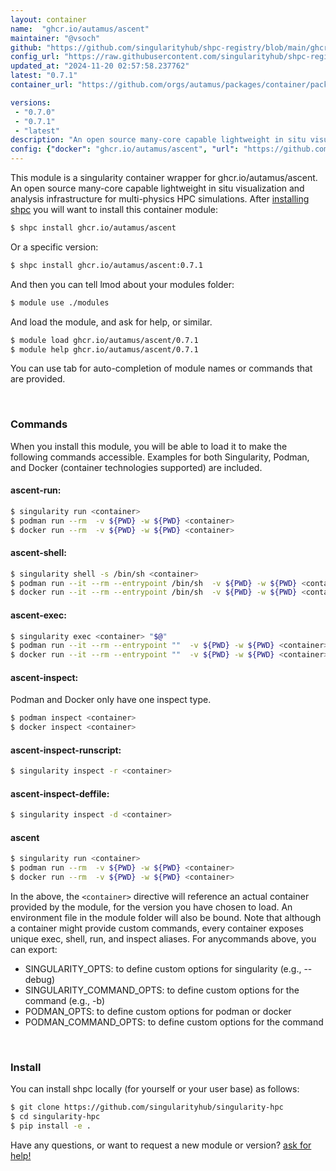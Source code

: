 ```yaml
---
layout: container
name:  "ghcr.io/autamus/ascent"
maintainer: "@vsoch"
github: "https://github.com/singularityhub/shpc-registry/blob/main/ghcr.io/autamus/ascent/container.yaml"
config_url: "https://raw.githubusercontent.com/singularityhub/shpc-registry/main/ghcr.io/autamus/ascent/container.yaml"
updated_at: "2024-11-20 02:57:58.237762"
latest: "0.7.1"
container_url: "https://github.com/orgs/autamus/packages/container/package/ascent"

versions:
 - "0.7.0"
 - "0.7.1"
 - "latest"
description: "An open source many-core capable lightweight in situ visualization and analysis infrastructure for multi-physics HPC simulations."
config: {"docker": "ghcr.io/autamus/ascent", "url": "https://github.com/orgs/autamus/packages/container/package/ascent", "maintainer": "@vsoch", "description": "An open source many-core capable lightweight in situ visualization and analysis infrastructure for multi-physics HPC simulations.", "latest": {"0.7.1": "sha256:61e3795c17382b95787f070ce0b0e382c73056d776f672ae0db9f6536718a1af"}, "tags": {"0.7.0": "sha256:c025f72e442b7a4f5626e0520e09e8a7a5e5f5c630565cbd8d0d178ff2585ee6", "0.7.1": "sha256:61e3795c17382b95787f070ce0b0e382c73056d776f672ae0db9f6536718a1af", "latest": "sha256:61e3795c17382b95787f070ce0b0e382c73056d776f672ae0db9f6536718a1af"}}
---
```


This module is a singularity container wrapper for ghcr.io/autamus/ascent.
An open source many-core capable lightweight in situ visualization and analysis infrastructure for multi-physics HPC simulations.
After [installing shpc](#install) you will want to install this container module:


```bash
$ shpc install ghcr.io/autamus/ascent
```

Or a specific version:

```bash
$ shpc install ghcr.io/autamus/ascent:0.7.1
```

And then you can tell lmod about your modules folder:

```bash
$ module use ./modules
```

And load the module, and ask for help, or similar.

```bash
$ module load ghcr.io/autamus/ascent/0.7.1
$ module help ghcr.io/autamus/ascent/0.7.1
```

You can use tab for auto-completion of module names or commands that are provided.

<br>

### Commands

When you install this module, you will be able to load it to make the following commands accessible.
Examples for both Singularity, Podman, and Docker (container technologies supported) are included.

#### ascent-run:

```bash
$ singularity run <container>
$ podman run --rm  -v ${PWD} -w ${PWD} <container>
$ docker run --rm  -v ${PWD} -w ${PWD} <container>
```

#### ascent-shell:

```bash
$ singularity shell -s /bin/sh <container>
$ podman run --it --rm --entrypoint /bin/sh  -v ${PWD} -w ${PWD} <container>
$ docker run --it --rm --entrypoint /bin/sh  -v ${PWD} -w ${PWD} <container>
```

#### ascent-exec:

```bash
$ singularity exec <container> "$@"
$ podman run --it --rm --entrypoint ""  -v ${PWD} -w ${PWD} <container> "$@"
$ docker run --it --rm --entrypoint ""  -v ${PWD} -w ${PWD} <container> "$@"
```

#### ascent-inspect:

Podman and Docker only have one inspect type.

```bash
$ podman inspect <container>
$ docker inspect <container>
```

#### ascent-inspect-runscript:

```bash
$ singularity inspect -r <container>
```

#### ascent-inspect-deffile:

```bash
$ singularity inspect -d <container>
```



#### ascent

```bash
$ singularity run <container>
$ podman run --rm  -v ${PWD} -w ${PWD} <container>
$ docker run --rm  -v ${PWD} -w ${PWD} <container>
```


In the above, the `<container>` directive will reference an actual container provided
by the module, for the version you have chosen to load. An environment file in the
module folder will also be bound. Note that although a container
might provide custom commands, every container exposes unique exec, shell, run, and
inspect aliases. For anycommands above, you can export:

 - SINGULARITY_OPTS: to define custom options for singularity (e.g., --debug)
 - SINGULARITY_COMMAND_OPTS: to define custom options for the command (e.g., -b)
 - PODMAN_OPTS: to define custom options for podman or docker
 - PODMAN_COMMAND_OPTS: to define custom options for the command

<br>

### Install

You can install shpc locally (for yourself or your user base) as follows:

```bash
$ git clone https://github.com/singularityhub/singularity-hpc
$ cd singularity-hpc
$ pip install -e .
```

Have any questions, or want to request a new module or version? [ask for help!](https://github.com/singularityhub/singularity-hpc/issues)